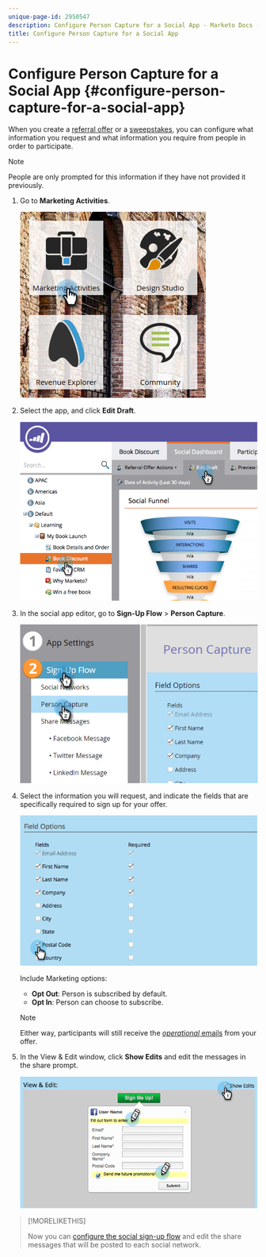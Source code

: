 ```yaml
---
unique-page-id: 2950547
description: Configure Person Capture for a Social App - Marketo Docs - Product Documentation
title: Configure Person Capture for a Social App
---
```


# Configure Person Capture for a Social App {#configure-person-capture-for-a-social-app}

When you create a [referral offer](/help/marketo/product-docs/demand-generation/social/referral-offers/create-a-referral-offer.md) or a [sweepstakes](/help/marketo/product-docs/demand-generation/social/sweepstakes/create-sweepstakes.md), you can configure what information you request and what information you require from people in order to participate.

>[!NOTE]
>
>People are only prompted for this information if they have not provided it previously.

1. Go to **Marketing Activities**.

   ![](assets/ma-2.png)

1. Select the app, and click **Edit Draft**.

   ![](assets/image2014-9-22-10-3a57-3a57.png)

1. In the social app editor, go to **Sign-Up Flow** > **Person Capture**.

   ![](assets/three-1.png)

1. Select the information you will request, and indicate the fields that are specifically required to sign up for your offer.

   ![](assets/image2014-9-22-10-58-24.png)

   Include Marketing options:

    * **Opt Out**: Person is subscribed by default.
    * **Opt In**: Person can choose to subscribe.

   >[!NOTE]
   >
   >Either way, participants will still receive the [_operational_ emails](/help/marketo/product-docs/email-marketing/general/functions-in-the-editor/make-an-email-operational.md) from your offer.

1. In the View & Edit window, click **Show Edits** and edit the messages in the share prompt.

   ![](assets/image2014-9-22-11-3a2-3a56.png)

>[!MORELIKETHIS]
>
>Now you can [configure the social sign-up flow](/help/marketo/product-docs/demand-generation/social/configuring-social-actions/configure-social-sign-up-share-flow.md) and edit the share messages that will be posted to each social network.
